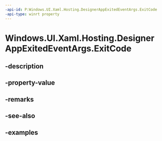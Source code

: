 ```yaml
---
-api-id: P:Windows.UI.Xaml.Hosting.DesignerAppExitedEventArgs.ExitCode
-api-type: winrt property
---
```


<!-- Property syntax.
public uint ExitCode { get; }
-->

# Windows.UI.Xaml.Hosting.DesignerAppExitedEventArgs.ExitCode

## -description

## -property-value

## -remarks

## -see-also

## -examples

